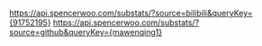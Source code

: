 https://api.spencerwoo.com/substats/?source=bilibili&queryKey={91752195}
https://api.spencerwoo.com/substats/?source=github&queryKey={mawenqing1}